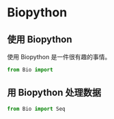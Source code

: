# Biopython

## 使用 Biopython

使用 Biopython 是一件很有趣的事情。

```python
from Bio import 
```

## 用 Biopython 处理数据

```python
from Bio import Seq

```
